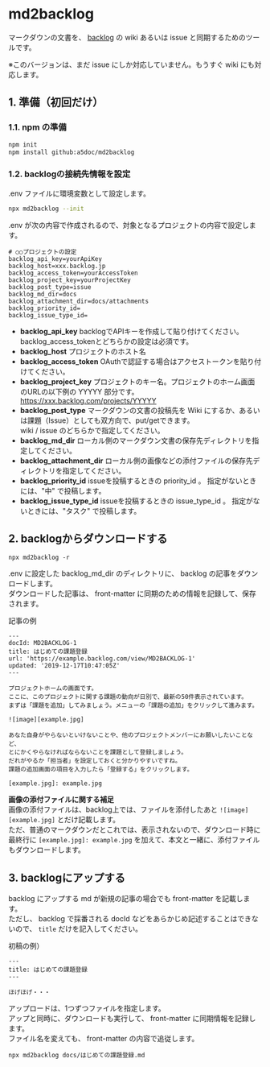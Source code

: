 md2backlog
==========

マークダウンの文書を、 [backlog](https://backlog.com/ja/) の wiki あるいは issue と同期するためのツールです。

※このバージョンは、まだ issue にしか対応していません。もうすぐ wiki にも対応します。

## 1. 準備（初回だけ）

### 1.1. npm の準備

```bash
npm init
npm install github:a5doc/md2backlog

```

### 1.2. backlogの接続先情報を設定

.env ファイルに環境変数として設定します。

```bash
npx md2backlog --init
```

.env が次の内容で作成されるので、対象となるプロジェクトの内容で設定します。

```
# ○○プロジェクトの設定
backlog_api_key=yourApiKey
backlog_host=xxx.backlog.jp
backlog_access_token=yourAccessToken
backlog_project_key=yourProjectKey
backlog_post_type=issue
backlog_md_dir=docs
backlog_attachment_dir=docs/attachments
backlog_priority_id=
backlog_issue_type_id=
```

* **backlog_api_key**
    backlogでAPIキーを作成して貼り付けてください。
    backlog_access_tokenとどちらかの設定は必須です。
* **backlog_host**
    プロジェクトのホスト名
* **backlog_access_token**
    OAuthで認証する場合はアクセストークンを貼り付けてください。
* **backlog_project_key**
    プロジェクトのキー名。プロジェクトのホーム画面のURLの以下例の YYYYY 部分です。  
    https://xxx.backlog.com/projects/YYYYY
* **backlog_post_type**
    マークダウンの文書の投稿先を Wiki にするか、あるいは課題（Issue）としても双方向で、put/getできます。  
    wiki / issue のどちらかで指定してください。
* **backlog_md_dir**
    ローカル側のマークダウン文書の保存先ディレクトリを指定してください。
* **backlog_attachment_dir**
    ローカル側の画像などの添付ファイルの保存先ディレクトリを指定してください。
* **backlog_priority_id**
    issueを投稿するときの priority_id 。
    指定がないときには、"中" で投稿します。
* **backlog_issue_type_id**
    issueを投稿するときの issue_type_id 。
    指定がないときには、"タスク" で投稿します。

## 2. backlogからダウンロードする

```
npx md2backlog -r
```

.env に設定した backlog_md_dir のディレクトリに、 backlog の記事をダウンロードします。  
ダウンロードした記事は、 front-matter に同期のための情報を記録して、保存されます。

記事の例

```
---
docId: MD2BACKLOG-1
title: はじめての課題登録
url: 'https://example.backlog.com/view/MD2BACKLOG-1'
updated: '2019-12-17T10:47:05Z'
---

プロジェクトホームの画面です。
ここに、このプロジェクトに関する課題の動向が日別で、最新の50件表示されています。
まずは「課題を追加」してみましょう。メニューの「課題の追加」をクリックして進みます。

![image][example.jpg]

あなた自身がやらないといけないことや、他のプロジェクトメンバーにお願いしたいことなど、
とにかくやらなければならないことを課題として登録しましょう。
だれがやるか「担当者」を設定しておくと分かりやすいですね。 
課題の追加画面の項目を入力したら「登録する」をクリックします。

[example.jpg]: example.jpg
```

**画像の添付ファイルに関する補足**  
画像の添付ファイルは、backlog上では、ファイルを添付したあと `![image][example.jpg]` とだけ記載します。  
ただ、普通のマークダウンだとこれでは、表示されないので、ダウンロード時に最終行に `[example.jpg]: example.jpg` を加えて、本文と一緒に、添付ファイルもダウンロードします。

## 3. backlogにアップする

backlog にアップする md が新規の記事の場合でも front-matter を記載します。  
ただし、 backlog で採番される docId などをあらかじめ記述することはできないので、 `title` だけを記入してください。

初稿の例）
```
---
title: はじめての課題登録
---

ほげほげ・・・
```

アップロードは、1つずつファイルを指定します。  
アップと同時に、ダウンロードも実行して、 front-matter に同期情報を記録します。  
ファイル名を変えても、 front-matter の内容で追従します。

```
npx md2backlog docs/はじめての課題登録.md
```

